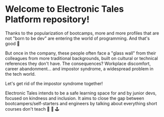 # Welcome to Electronic Tales Platform repository!

Thanks to the popularization of bootcamps, more and more profiles that are not "born to be dev" are entering the world of programming. And that's good 👏

But once in the company, these people often face a "glass wall" from their colleagues from more traditional backgrounds, built on cultural or technical references they don't have. The consequences? Workplace discomfort, career abandonment... and impostor syndrome, a widespread problem in the tech world.

Let's get rid of the impostor syndrome together!

Electronic Tales intends to be a safe learning space for and by junior devs, focused on kindness and inclusion. It aims to close the gap between bootcampers/self-starters and engineers by talking about everything short courses don't teach 💾 🔋 🕹️
